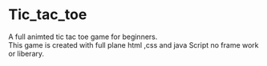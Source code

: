 # Tic_tac_toe
A full animted tic tac toe game for beginners.
<br>
This game is created with full plane html ,css and java Script no frame work or liberary.

